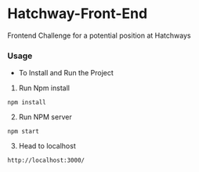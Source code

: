 # Hatchway-Front-End
Frontend Challenge for a potential position at Hatchways

### Usage
- To Install and Run the Project


1. Run Npm install

```
npm install
```

2. Run NPM server

```
npm start
```
3. Head to localhost
```
http://localhost:3000/

```
